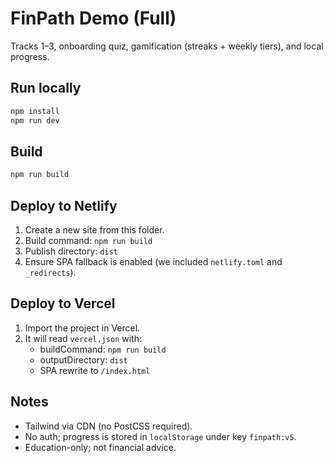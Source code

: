 # FinPath Demo (Full)
Tracks 1–3, onboarding quiz, gamification (streaks + weekly tiers), and local progress.

## Run locally
```bash
npm install
npm run dev
```

## Build
```bash
npm run build
```

## Deploy to Netlify
1. Create a new site from this folder.
2. Build command: `npm run build`
3. Publish directory: `dist`
4. Ensure SPA fallback is enabled (we included `netlify.toml` and `_redirects`).

## Deploy to Vercel
1. Import the project in Vercel.
2. It will read `vercel.json` with:
   - buildCommand: `npm run build`
   - outputDirectory: `dist`
   - SPA rewrite to `/index.html`

## Notes
- Tailwind via CDN (no PostCSS required).
- No auth; progress is stored in `localStorage` under key `finpath:v5`.
- Education-only; not financial advice.
